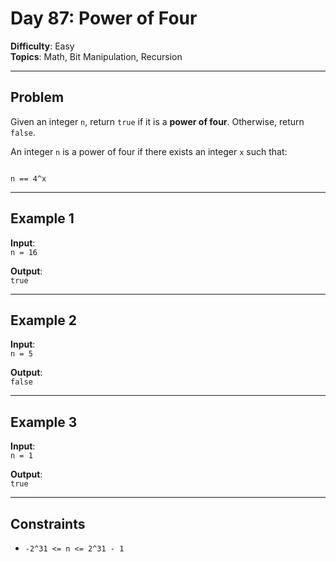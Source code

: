 # Day 87: Power of Four

**Difficulty**: Easy  
**Topics**: Math, Bit Manipulation, Recursion  

---

## Problem

Given an integer `n`, return `true` if it is a **power of four**. Otherwise, return `false`.

An integer `n` is a power of four if there exists an integer `x` such that:

```

n == 4^x

```

---

## Example 1
**Input**:  
`n = 16`

**Output**:  
`true`

---

## Example 2
**Input**:  
`n = 5`

**Output**:  
`false`

---

## Example 3
**Input**:  
`n = 1`

**Output**:  
`true`

---

## Constraints
- `-2^31 <= n <= 2^31 - 1`

